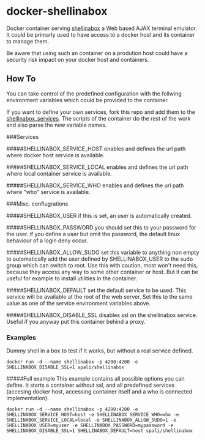 # docker-shellinabox

Docker container serving [shellinabox](https://code.google.com/p/shellinabox/) a Web based AJAX terminal emulator.
It could be primarly used to have access to a docker host and its container to manage them.

Be aware that using such an container on a prodution host could have a security risk impact on your docker host and containers.

## How To
You can take control of the predefined configuration with the follwing environment variables which could be provided to the container.

If you want to define your own services, fork this repo and add them to the [shellinabox_services](shellinabox_services).
The scripts of the container do the rest of the work and also parse the new variable names.

###Services

#####SHELLINABOX_SERVICE_HOST
enables and defines the url path where docker host service is available.

#####SHELLINABOX_SERVICE_LOCAL
enables and defines the url path where local container service is available.

#####SHELLINABOX_SERVICE_WHO
enables and defines the url path where "who" service is available.

###Misc. confiugrations

#####SHELLINABOX_USER
if this is set, an user is automatically created.

#####SHELLINABOX_PASSWORD
you should set this to your password for the user. if you define a user but omit the password, the default linux behaviour of a login deny occur.

#####SHELLINABOX_ALLOW_SUDO
set this variable to anything non empty to automatically add the user defined by SHELLINABOX_USER to the sudo group which can switch to root.
Use this with caution, most won't need this, because they access any way to some other container or host. But it can be useful for example to install utilities in the container.

#####SHELLINABOX_DEFAULT
set the default service to be used. This service will be available at the root of the web server. Set this to the same value as one of the service environment variables above.

#####SHELLINABOX_DISABLE_SSL
disables ssl on the shellinabox service. Useful if you anyway put this container behind a proxy.

### Examples

Dummy shell in a box to test if it works, but without a real service defined.
```
docker run -d --name shellinabox -p 4200:4200 -e SHELLINABOX_DISABLE_SSL=1 spali/shellinabox
```
#####Full example
This example contains all possible options you can define. It starts a container without ssl, and all predefined services (accesing docker host, accessing container itself and a who is connected implementation).
```
docker run -d --name shellinabox -p 4200:4200 -e SHELLINABOX_SERVICE_HOST=host -e SHELLINABOX_SERVICE_WHO=who -e SHELLINABOX_SERVICE_LOCAL=local -e SHELLINABOX_ALLOW_SUDO=1 -e SHELLINABOX_USER=myuser -e SHELLINABOX_PASSWORD=mypassword -e SHELLINABOX_DISABLE_SSL=1 SHELLINABOX_DEFAULT=host spali/shellinabox
```

